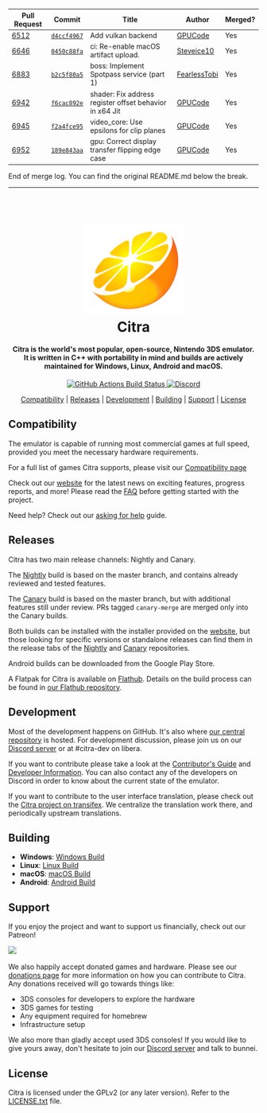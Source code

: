 | Pull Request | Commit | Title | Author | Merged? |
|----|----|----|----|----|
| [6512](https://github.com/citra-emu/citra//pull/6512) | [`d4ccf4967`](https://github.com/citra-emu/citra//pull/6512/files) | Add vulkan backend | [GPUCode](https://github.com/GPUCode/) | Yes |
| [6646](https://github.com/citra-emu/citra//pull/6646) | [`0450c88fa`](https://github.com/citra-emu/citra//pull/6646/files) | ci: Re-enable macOS artifact upload. | [Steveice10](https://github.com/Steveice10/) | Yes |
| [6883](https://github.com/citra-emu/citra//pull/6883) | [`b2c5f80a5`](https://github.com/citra-emu/citra//pull/6883/files) | boss: Implement Spotpass service (part 1) | [FearlessTobi](https://github.com/FearlessTobi/) | Yes |
| [6942](https://github.com/citra-emu/citra//pull/6942) | [`f6cac892e`](https://github.com/citra-emu/citra//pull/6942/files) | shader: Fix address register offset behavior in x64 Jit | [GPUCode](https://github.com/GPUCode/) | Yes |
| [6945](https://github.com/citra-emu/citra//pull/6945) | [`f2a4fce95`](https://github.com/citra-emu/citra//pull/6945/files) | video_core: Use epsilons for clip planes | [GPUCode](https://github.com/GPUCode/) | Yes |
| [6952](https://github.com/citra-emu/citra//pull/6952) | [`189e843aa`](https://github.com/citra-emu/citra//pull/6952/files) | gpu: Correct display transfer flipping edge case | [GPUCode](https://github.com/GPUCode/) | Yes |


End of merge log. You can find the original README.md below the break.

-----

<h1 align="center">
  <br>
  <a href="https://citra-emu.org/"><img src="https://raw.githubusercontent.com/citra-emu/citra-assets/master/Main/citra_logo.svg" alt="Citra" width="200"></a>
  <br>
  <b>Citra</b>
  <br>
</h1>

<h4 align="center"><b>Citra</b> is the world's most popular, open-source, Nintendo 3DS emulator.
<br>
It is written in C++ with portability in mind and builds are actively maintained for Windows, Linux, Android and macOS.
</h4>

<p align="center">
    <a href="https://github.com/citra-emu/citra/actions/">
        <img src="https://github.com/citra-emu/citra/workflows/citra-ci/badge.svg"
            alt="GitHub Actions Build Status">
    </a>
    <a href="https://discord.gg/FAXfZV9">
        <img src="https://img.shields.io/discord/220740965957107713?color=%237289DA&label=Citra&logo=discord&logoColor=white"
            alt="Discord">
    </a>
</p>

<p align="center">
  <a href="#compatibility">Compatibility</a> |
  <a href="#releases">Releases</a> |
  <a href="#development">Development</a> |
  <a href="#building">Building</a> |
  <a href="#support">Support</a> |
  <a href="#license">License</a>
</p>


## Compatibility

The emulator is capable of running most commercial games at full speed, provided you meet the necessary hardware requirements.

For a full list of games Citra supports, please visit our [Compatibility page](https://citra-emu.org/game/)

Check out our [website](https://citra-emu.org/) for the latest news on exciting features, progress reports, and more!
Please read the [FAQ](https://citra-emu.org/wiki/faq/) before getting started with the project.

Need help? Check out our [asking for help](https://citra-emu.org/help/reference/asking/) guide.

## Releases

Citra has two main release channels: Nightly and Canary.

The [Nightly](https://github.com/citra-emu/citra-nightly) build is based on the master branch, and contains already reviewed and tested features.

The [Canary](https://github.com/citra-emu/citra-canary) build is based on the master branch, but with additional features still under review. PRs tagged `canary-merge` are merged only into the Canary builds.

Both builds can be installed with the installer provided on the [website](https://citra-emu.org/download/), but those looking for specific versions or standalone releases can find them in the release tabs of the [Nightly](https://github.com/citra-emu/citra-nightly/releases) and [Canary](https://github.com/citra-emu/citra-canary/releases) repositories.

Android builds can be downloaded from the Google Play Store.

A Flatpak for Citra is available on [Flathub](https://flathub.org/apps/details/org.citra_emu.citra). Details on the build process can be found in [our Flathub repository](https://github.com/flathub/org.citra_emu.citra).

## Development

Most of the development happens on GitHub. It's also where [our central repository](https://github.com/citra-emu/citra) is hosted.
For development discussion, please join us on our [Discord server](https://citra-emu.org/discord/) or at #citra-dev on libera.

If you want to contribute please take a look at the [Contributor's Guide](https://github.com/citra-emu/citra/wiki/Contributing) and [Developer Information](https://github.com/citra-emu/citra/wiki/Developer-Information). You can also contact any of the developers on Discord in order to know about the current state of the emulator.

If you want to contribute to the user interface translation, please check out the [Citra project on transifex](https://www.transifex.com/citra/citra). We centralize the translation work there, and periodically upstream translations.

## Building

* __Windows__: [Windows Build](https://github.com/citra-emu/citra/wiki/Building-For-Windows)
* __Linux__: [Linux Build](https://github.com/citra-emu/citra/wiki/Building-For-Linux)
* __macOS__: [macOS Build](https://github.com/citra-emu/citra/wiki/Building-for-macOS)
* __Android__: [Android Build](https://github.com/citra-emu/citra/wiki/Building-for-Android)


## Support

If you enjoy the project and want to support us financially, check out our Patreon!

<a href="https://www.patreon.com/citraemu">
    <img src="https://c5.patreon.com/external/logo/become_a_patron_button@2x.png" width="160">
</a>

We also happily accept donated games and hardware.
Please see our [donations page](https://citra-emu.org/donate/) for more information on how you can contribute to Citra.
Any donations received will go towards things like:
* 3DS consoles for developers to explore the hardware
* 3DS games for testing
* Any equipment required for homebrew
* Infrastructure setup

We also more than gladly accept used 3DS consoles! If you would like to give yours away, don't hesitate to join our [Discord server](https://citra-emu.org/discord/) and talk to bunnei.


## License

Citra is licensed under the GPLv2 (or any later version). Refer to the [LICENSE.txt](https://github.com/citra-emu/citra/blob/master/license.txt) file.
